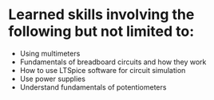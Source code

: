 # Learned skills involving the following but not limited to:
  - Using multimeters
  - Fundamentals of breadboard circuits and how they work
  - How to use LTSpice software for circuit simulation
  - Use power supplies
  - Understand fundamentals of potentiometers
